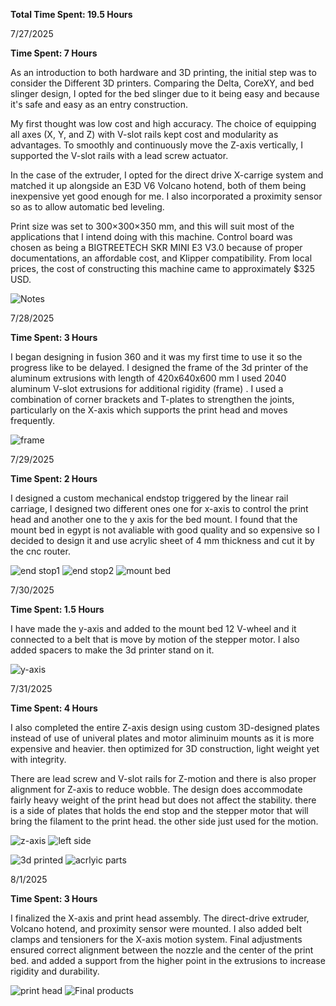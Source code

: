 **Total Time Spent: 19.5 Hours**

7/27/2025

**Time Spent: 7 Hours**

As an introduction to both hardware and 3D printing, the initial step was to consider the Different 3D printers. Comparing the Delta, CoreXY, and bed slinger design, I opted for the bed slinger due to it being easy and because it's safe and easy as an entry construction.

My first thought was low cost and high accuracy. The choice of equipping all axes (X, Y, and Z) with V-slot rails kept cost and modularity as advantages. To smoothly and continuously move the Z-axis vertically, I supported the V-slot rails with a lead screw actuator.

In the case of the extruder, I opted for the direct drive X-carrige system and matched it up alongside an E3D V6 Volcano hotend, both of them being inexpensive yet good enough for me. I also incorporated a proximity sensor so as to allow automatic bed leveling.

Print size was set to 300×300×350 mm, and this will suit most of the applications that I intend doing with this machine. Control board was chosen as being a BIGTREETECH SKR MINI E3 V3.0 because of proper documentations, an affordable cost, and Klipper compatibility. From local prices, the cost of constructing this machine came to approximately $325 USD.

![Notes](images/notes.png)

7/28/2025

**Time Spent: 3 Hours**

I began designing in fusion 360 and it was my first time to use it so the progress like to be delayed. I designed the frame of the 3d printer of the aluminum extrusions with length of 420x640x600 mm I used 2040 aluminum V-slot extrusions for additional rigidity (frame) . I used a combination of corner brackets and T-plates to strengthen the joints, particularly on the X-axis which supports the print head and moves frequently.

![frame](images/frame.png)

7/29/2025

**Time Spent: 2 Hours**

I designed a custom mechanical endstop triggered by the linear rail carriage, I designed two different ones one for x-axis to control the print head and another one to the y axis for the bed mount.
I found that the mount bed in egypt is not avaliable with good quality and so expensive so I decided to design it and use acrylic sheet of 4 mm thickness and cut it by the cnc router.

![end stop1](images/endstop1.png)
![end stop2](images/endstop2.png)
![mount bed](images/mountbed.png)

7/30/2025

**Time Spent: 1.5 Hours**

I have made the y-axis and added to the mount bed 12 V-wheel and it connected to a belt that is move by motion of the stepper motor. I also added spacers to make the 3d printer stand on it.

![y-axis](images/y_axis.png)

7/31/2025

**Time Spent: 4 Hours**

I also completed the entire Z-axis design using custom 3D-designed plates instead of use of univeral plates and motor aliminuim mounts as it is more expensive and heavier. then optimized for 3D construction, light weight yet with integrity.

There are lead screw and V-slot rails for Z-motion and there is also proper alignment for Z-axis to reduce wobble. The design does accommodate fairly heavy weight of the print head but does not affect the stability.
there is a side of plates that holds the end stop and the stepper motor that will bring the filament to the print head. the other side just used for the motion.

![z-axis](images/z_axis.png)
![left side](images/left_side.png)

![3d printed](images/3d_printed.png)
![acrlyic parts](images/acrylic.png)

8/1/2025

**Time Spent: 3 Hours**

I finalized the X-axis and print head assembly. The direct-drive extruder, Volcano hotend, and proximity sensor were mounted. I also added belt clamps and tensioners for the X-axis motion system. Final adjustments ensured correct alignment between the nozzle and the center of the print bed.
and added a support from the higher point in the extrusions to increase rigidity and durability.

![print head](images/print_head.png)
![Final products](images/printer.png)

